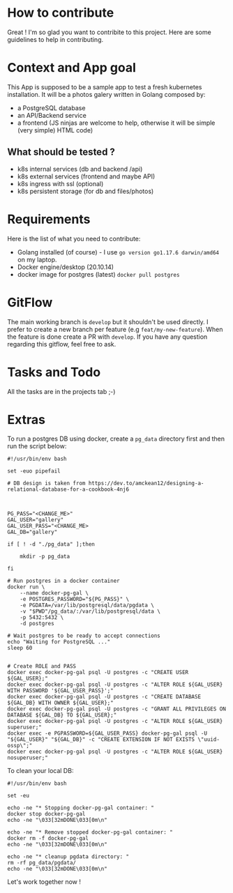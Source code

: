 # How to contribute

Great ! I'm so glad you want to contribite to this project. Here are some guidelines to help in contributing.

# Context and App goal

This App is supposed to be a sample app to test a fresh kubernetes installation. It will be a photos galery written in Golang composed by:

* a PostgreSQL database
* an API/Backend service
* a frontend (JS ninjas are welcome to help, otherwise it will be simple (very simple) HTML code)

## What should be tested ?

* k8s internal services (db and backend /api)
* k8s external services (frontend and maybe API)
* k8s ingress with ssl (optional)
* k8s persistent storage (for db and files/photos)

# Requirements

Here is the list of what you need to contribute:

* Golang installed (of course) - I use `go version go1.17.6 darwin/amd64` on my laptop.
* Docker engine/desktop (20.10.14)
* docker image for postgres (latest) `docker pull postgres`

# GitFlow

The main working branch is `develop` but it shouldn't be used directly. I prefer to create a new branch per feature (e.g `feat/my-new-feature`). When the feature is done create a PR with `develop`.
If you have any question regarding this gitflow, feel free to ask.

# Tasks and Todo

All the tasks are in the projects tab ;-)

# Extras

To run a postgres DB using docker, create a `pg_data` directory first and then run the script below:

```shell
#!/usr/bin/env bash

set -euo pipefail

# DB design is taken from https://dev.to/amckean12/designing-a-relational-database-for-a-cookbook-4nj6



PG_PASS="<CHANGE_ME>"
GAL_USER="gallery"
GAL_USER_PASS="<CHANGE_ME>
GAL_DB="gallery"

if [ ! -d "./pg_data" ];then

    mkdir -p pg_data

fi

# Run postgres in a docker container
docker run \
    --name docker-pg-gal \
    -e POSTGRES_PASSWORD="${PG_PASS}" \
    -e PGDATA=/var/lib/postgresql/data/pgdata \
    -v "$PWD"/pg_data/:/var/lib/postgresql/data \
    -p 5432:5432 \
    -d postgres

# Wait postgres to be ready to accept connections
echo "Waiting for PostgreSQL ..."
sleep 60

    
# Create ROLE and PASS
docker exec docker-pg-gal psql -U postgres -c "CREATE USER ${GAL_USER};"
docker exec docker-pg-gal psql -U postgres -c "ALTER ROLE ${GAL_USER} WITH PASSWORD '${GAL_USER_PASS}';"
docker exec docker-pg-gal psql -U postgres -c "CREATE DATABASE ${GAL_DB} WITH OWNER ${GAL_USER};"
docker exec docker-pg-gal psql -U postgres -c "GRANT ALL PRIVILEGES ON DATABASE ${GAL_DB} TO ${GAL_USER};"
docker exec docker-pg-gal psql -U postgres -c "ALTER ROLE ${GAL_USER} superuser;"
docker exec -e PGPASSWORD=${GAL_USER_PASS} docker-pg-gal psql -U "${GAL_USER}" "${GAL_DB}" -c "CREATE EXTENSION IF NOT EXISTS \"uuid-ossp\";"
docker exec docker-pg-gal psql -U postgres -c "ALTER ROLE ${GAL_USER} nosuperuser;"
```

To clean your local DB:

```shell
#!/usr/bin/env bash

set -eu

echo -ne "* Stopping docker-pg-gal container: "
docker stop docker-pg-gal
echo -ne "\033[32mDONE\033[0m\n"

echo -ne "* Remove stopped docker-pg-gal container: "
docker rm -f docker-pg-gal
echo -ne "\033[32mDONE\033[0m\n"

echo -ne "* cleanup pgdata directory: "
rm -rf pg_data/pgdata/
echo -ne "\033[32mDONE\033[0m\n"
```

Let's work together now !

